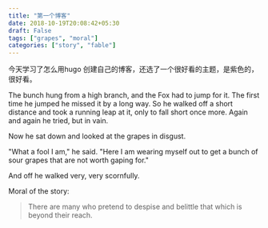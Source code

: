 ```yaml
---
title: "第一个博客"
date: 2018-10-19T20:08:42+05:30
draft: False
tags: ["grapes", "moral"]
categories: ["story", "fable"]
---
```

今天学习了怎么用hugo 创建自己的博客，还选了一个很好看的主题，是紫色的，很好看。

The bunch hung from a high branch, and the Fox had to jump for it. The first time he jumped he missed it by a long way. So he walked off a short distance and took a running leap at it, only to fall short once more. Again and again he tried, but in vain.

Now he sat down and looked at the grapes in disgust.

"What a fool I am," he said. "Here I am wearing myself out to get a bunch of sour grapes that are not worth gaping for."

And off he walked very, very scornfully.

Moral of the story:

> There are many who pretend to despise and belittle that which is beyond their reach.
